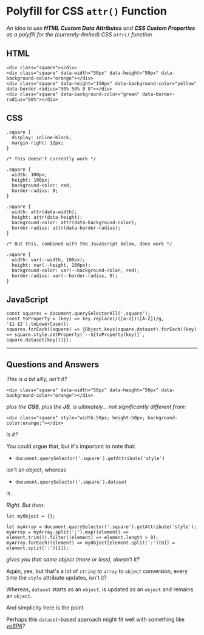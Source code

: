 # Polyfill for CSS `attr()` Function
*An idea to use **HTML Custom Data Attributes** and **CSS Custom Properties** as a polyfill for the (currently-limited) CSS `attr()` function*

## HTML
```
<div class="square"></div>
<div class="square" data-width="50px" data-height="50px" data-background-color="orange"></div>
<div class="square" data-height="150px" data-background-color="yellow" data-border-radius="50% 50% 0 0"></div>
<div class="square" data-background-color="green" data-border-radius="50%"></div>
```

## CSS

```
.square {
  display: inline-block;
  margin-right: 12px;
}
```

```
/* This doesn't currently work */

.square {
  width: 100px;
  height: 100px;
  background-color: red;
  border-radius: 0;
}

.square {
  width: attr(data-width);
  height: attr(data-height);
  background-color: attr(data-background-color);
  border-radius: attr(data-border-radius);
}
```

```
/* But this, combined with the JavaScript below, does work */

.square {
  width: var(--width, 100px);
  height: var(--height, 100px);
  background-color: var(--background-color, red);
  border-radius: var(--border-radius, 0);
}
```

## JavaScript

```
const squares = document.querySelectorAll('.square');
const toProperty = (key) => key.replace(/([a-z])([A-Z])/g, '$1-$2').toLowerCase();
squares.forEach((square) => {Object.keys(square.dataset).forEach((key) => square.style.setProperty(`--${toProperty(key)}`, square.dataset[key]))});
```

_______

## Questions and Answers

*This is a bit silly, isn't it?*
```
<div class="square" data-width="50px" data-height="50px" data-background-color="orange"></div>
```
*plus the **CSS**, plus the **JS**, is ultimately... not significantly different from:*
```
<div class="square" style="width:50px; height:50px; background-color:orange;"></div>
```
*is it?*

You could argue that, but it's important to note that: 

 - `document.querySelector('.square').getAttribute('style')`

isn't an object, whereas

 - `document.querySelector('.square').dataset`

is.

*Right. But then:*

```
let myObject = {};

let myArray = document.querySelector('.square').getAttribute('style');
myArray = myArray.split(';').map((element) => element.trim()).filter((element) => element.length > 0);
myArray.forEach((element) => myObject[element.split(':')[0]] = element.split(':')[1]);
```

*gives you that same object (more or less), doesn't it?*

Again, yes, but that's a lot of *`string` to `array` to `object`* conversion, every time the `style` attribute updates, isn't it?

Whereas, `dataset` starts as an `object`, is updated as an `object` and remains an `object`.

And simplicity here is the point.

Perhaps this `dataset`-based approach might fit well with something like <a href="https://github.com/RouninMedia/ashiva-find-and-replace-tools-v1" target="_blank">*veSPA*</a>?
